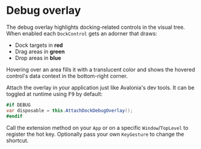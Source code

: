 # Debug overlay

The debug overlay highlights docking-related controls in the visual tree.
When enabled each `DockControl` gets an adorner that draws:

- Dock targets in **red**
- Drag areas in **green**
- Drop areas in **blue**

Hovering over an area fills it with a translucent color and shows the hovered
control's data context in the bottom-right corner.

Attach the overlay in your application just like Avalonia's dev tools. It can be
toggled at runtime using <kbd>F9</kbd> by default:

```csharp
#if DEBUG
var disposable = this.AttachDockDebugOverlay();
#endif
```

Call the extension method on your `App` or on a specific `Window`/`TopLevel` to
register the hot key. Optionally pass your own `KeyGesture` to change the
shortcut.
